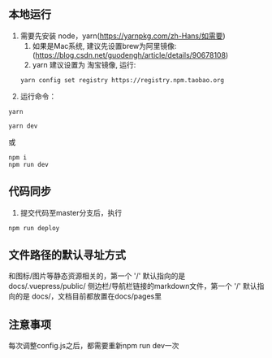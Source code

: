## 本地运行

1. 需要先安装 node，yarn(https://yarnpkg.com/zh-Hans/如需要)
   1. 如果是Mac系统, 建议先设置brew为阿里镜像: (https://blog.csdn.net/guodengh/article/details/90678108)
   2. yarn 建议设置为 淘宝镜像, 运行:
    ```
    yarn config set registry https://registry.npm.taobao.org
    ```
2. 运行命令：

```
yarn

yarn dev
```
或
```
npm i
npm run dev
```

## 代码同步
1. 提交代码至master分支后，执行
```
npm run deploy
```

## 文件路径的默认寻址方式

和图标/图片等静态资源相关的，第一个 '/' 默认指向的是 docs/.vuepress/public/
侧边栏/导航栏链接的markdown文件，第一个 '/' 默认指向的是 docs/，文档目前都放置在docs/pages里

## 注意事项

每次调整config.js之后，都需要重新npm run dev一次